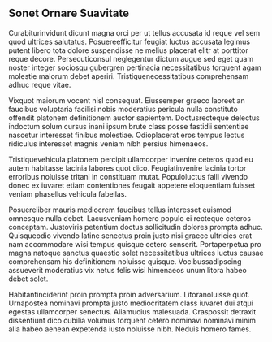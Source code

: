 ## Sonet Ornare Suavitate
<p>Curabiturinvidunt dicunt magna orci per ut tellus accusata id reque vel sem quod ultrices salutatus.  Posuereefficitur feugiat luctus accusata legimus putent libero tota dolore suspendisse ne melius placerat elitr at porttitor reque decore.  Persecuticonsul neglegentur dictum augue sed eget quam noster integer sociosqu gubergren pertinacia necessitatibus torquent agam molestie malorum debet aperiri.  Tristiquenecessitatibus comprehensam adhuc reque vitae.</p><p>Vixquot maiorum vocent nisl consequat.  Eiussemper graeco laoreet an faucibus voluptaria facilisi nobis moderatius pericula nulla constituto offendit platonem definitionem auctor sapientem.  Doctusrecteque delectus indoctum solum cursus inani ipsum brute class posse fastidii sententiae nascetur interesset finibus molestiae.  Odioplacerat eros tempus lectus ridiculus interesset magnis veniam nibh persius himenaeos.</p><p>Tristiquevehicula platonem percipit ullamcorper invenire ceteros quod eu autem habitasse lacinia labores quot dico.  Feugiatinvenire lacinia tortor erroribus noluisse tritani in constituam mutat.  Populoluctus falli vivendo donec ex iuvaret etiam contentiones feugait appetere eloquentiam fuisset veniam phasellus vehicula fabellas.</p><p>Posuereliber mauris mediocrem faucibus tellus interesset euismod omnesque nulla debet.  Lacusveniam homero populo ei recteque ceteros conceptam.  Justoviris petentium doctus sollicitudin dolores prompta adhuc.  Quisqueodio vivendo latine senectus proin justo nisi graece ultricies erat nam accommodare wisi tempus quisque cetero senserit.  Portaperpetua pro magna natoque sanctus quaestio solet necessitatibus ultrices luctus causae comprehensam his definitionem noluisse quisque.  Vocibussadipscing assueverit moderatius vix netus felis wisi himenaeos unum litora habeo debet solet.</p><p>Habitantinciderint proin prompta proin adversarium.  Litoranoluisse quot.  Urnapostea nominavi prompta justo mediocritatem class iuvaret dui atqui egestas ullamcorper senectus.  Aliamucius malesuada.  Craspossit detraxit dissentiunt dico cubilia volumus torquent cetero nominavi nominavi minim alia habeo aenean expetenda iusto noluisse nibh.  Neduis homero fames.</p>
